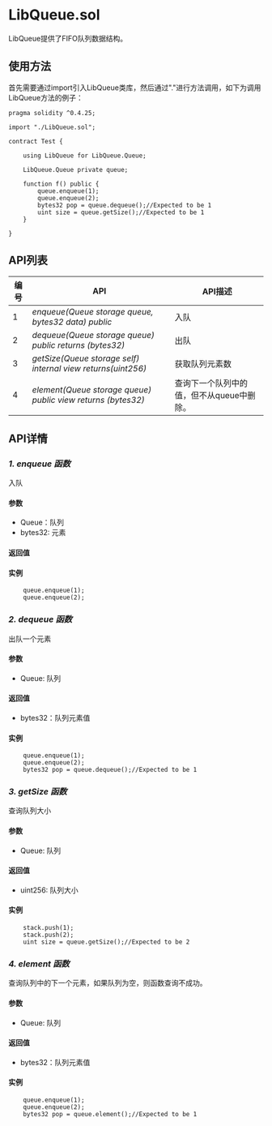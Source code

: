 ﻿# LibQueue.sol

LibQueue提供了FIFO队列数据结构。

## 使用方法

首先需要通过import引入LibQueue类库，然后通过"."进行方法调用，如下为调用LibQueue方法的例子：

```
pragma solidity ^0.4.25;

import "./LibQueue.sol";

contract Test {
    
    using LibQueue for LibQueue.Queue;
    
    LibQueue.Queue private queue;
    
    function f() public {
        queue.enqueue(1);
        queue.enqueue(2);
        bytes32 pop = queue.dequeue();//Expected to be 1
        uint size = queue.getSize();//Expected to be 1
    }
    
}
```


## API列表

编号 | API | API描述
---|---|---
1 | *enqueue(Queue storage queue, bytes32 data) public* |入队
2 | *dequeue(Queue storage queue) public returns (bytes32)* |出队
3 | *getSize(Queue storage self) internal view returns(uint256)* | 获取队列元素数
4 | *element(Queue storage queue) public view returns (bytes32)* | 查询下一个队列中的值，但不从queue中删除。

## API详情

### ***1. enqueue 函数***

入队

#### 参数

- Queue：队列
- bytes32: 元素

#### 返回值


#### 实例

```
    queue.enqueue(1);
    queue.enqueue(2);
```
### ***2. dequeue 函数***

出队一个元素

#### 参数

- Queue: 队列

#### 返回值

- bytes32：队列元素值

#### 实例

```
    queue.enqueue(1);
    queue.enqueue(2);
    bytes32 pop = queue.dequeue();//Expected to be 1
```

### ***3. getSize 函数***

查询队列大小

#### 参数

- Queue: 队列

#### 返回值

- uint256: 队列大小

#### 实例

```
    stack.push(1);
    stack.push(2);
    uint size = queue.getSize();//Expected to be 2
```

### ***4. element 函数***

查询队列中的下一个元素，如果队列为空，则函数查询不成功。

#### 参数

- Queue: 队列

#### 返回值

- bytes32：队列元素值

#### 实例

```
    queue.enqueue(1);
    queue.enqueue(2);
    bytes32 pop = queue.element();//Expected to be 1
```

